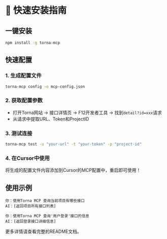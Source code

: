 # 🚀 快速安装指南

## 一键安装

```bash
npm install -g torna-mcp
```

## 快速配置

### 1. 生成配置文件
```bash
torna-mcp config -o mcp-config.json
```

### 2. 获取配置参数
- 打开Torna网站 → 接口详情页 → F12开发者工具 → 找到`detail?id=xxx`请求
- 从请求中提取URL、Token和ProjectID

### 3. 测试连接
```bash
torna-mcp test -u "your-url" -t "your-token" -p "project-id"
```

### 4. 在Cursor中使用
将生成的配置文件内容添加到Cursor的MCP配置中，重启即可使用！

## 使用示例

```
你：使用Torna MCP 查询当前项目有哪些接口
AI：[返回项目所有接口列表]

你：使用Torna MCP 查询'用户登录'接口的信息
AI：[返回登录接口详细信息]
```

更多详情请查看完整的README文档。
